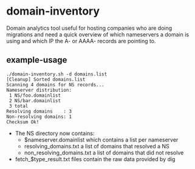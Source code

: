 # domain-inventory
Domain analytics tool useful for hosting companies who are doing migrations and 
need a quick overview of which nameservers a domain is using and which IP the 
A- or AAAA- records are pointing to.

## example-usage

```
./domain-inventory.sh -d domains.list
[Cleanup] Sorted domains.list
Scanning 4 domains for NS records...
Nameserver distribution:
 1 NS/foo.domainlist
 2 NS/bar.domainlist
 3 total
Resolving domains    : 3
Non-resolving domains: 1
Checksum Ok!
```

* The NS directory now contains:
   * $nameserver.domainlist which contains a list per nameserver
   * resolving_domains.txt a list of domains that resolved a NS 
   * non_resolving_domains.txt a list of domains that did not resolve
* fetch_$type_result.txt files contain the raw data provided by dig
